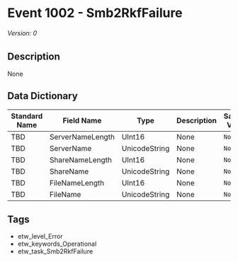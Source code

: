 # Event 1002 - Smb2RkfFailure
###### Version: 0

## Description
None

## Data Dictionary
|Standard Name|Field Name|Type|Description|Sample Value|
|---|---|---|---|---|
|TBD|ServerNameLength|UInt16|None|`None`|
|TBD|ServerName|UnicodeString|None|`None`|
|TBD|ShareNameLength|UInt16|None|`None`|
|TBD|ShareName|UnicodeString|None|`None`|
|TBD|FileNameLength|UInt16|None|`None`|
|TBD|FileName|UnicodeString|None|`None`|

## Tags
* etw_level_Error
* etw_keywords_Operational
* etw_task_Smb2RkfFailure